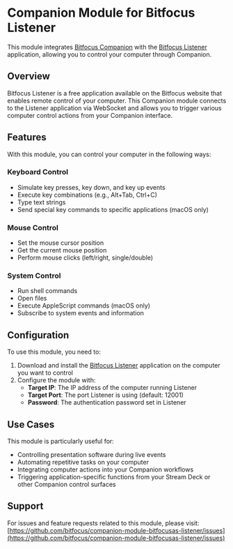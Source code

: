 # Companion Module for Bitfocus Listener

This module integrates [Bitfocus Companion](https://bitfocus.io/companion) with the [Bitfocus Listener](https://bitfocus.io) application, allowing you to control your computer through Companion.

## Overview

Bitfocus Listener is a free application available on the Bitfocus website that enables remote control of your computer. This Companion module connects to the Listener application via WebSocket and allows you to trigger various computer control actions from your Companion interface.

## Features

With this module, you can control your computer in the following ways:

### Keyboard Control
- Simulate key presses, key down, and key up events
- Execute key combinations (e.g., Alt+Tab, Ctrl+C)
- Type text strings
- Send special key commands to specific applications (macOS only)

### Mouse Control
- Set the mouse cursor position
- Get the current mouse position
- Perform mouse clicks (left/right, single/double)

### System Control
- Run shell commands
- Open files
- Execute AppleScript commands (macOS only)
- Subscribe to system events and information

## Configuration

To use this module, you need to:

1. Download and install the [Bitfocus Listener](https://bitfocus.io) application on the computer you want to control
2. Configure the module with:
   - **Target IP**: The IP address of the computer running Listener
   - **Target Port**: The port Listener is using (default: 12001)
   - **Password**: The authentication password set in Listener

## Use Cases

This module is particularly useful for:

- Controlling presentation software during live events
- Automating repetitive tasks on your computer
- Integrating computer actions into your Companion workflows
- Triggering application-specific functions from your Stream Deck or other Companion control surfaces

## Support

For issues and feature requests related to this module, please visit:
[https://github.com/bitfocus/companion-module-bitfocusas-listener/issues](https://github.com/bitfocus/companion-module-bitfocusas-listener/issues)
